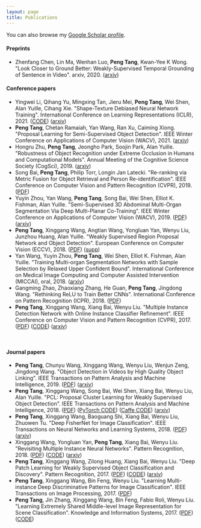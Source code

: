 ```yaml
---
layout: page
title: Publications
---
```


You can also browse my <a href="https://scholar.google.com/citations?user=h_oYR-IAAAAJ&hl=en" target="_blank">Google Scholar profile</a>.
<br />

#### Preprints
- Zhenfang Chen, Lin Ma, Wenhan Luo, <b>Peng Tang</b>, Kwan-Yee K Wong. "Look Closer to Ground Better: Weakly-Supervised Temporal Grounding of Sentence in Video". arxiv, 2020. ([arxiv](https://arxiv.org/pdf/2001.09308.pdf))

#### Conference papers
- Yingwei Li, Qihang Yu, Mingxing Tan, Jieru Mei, <b>Peng Tang</b>, Wei Shen, Alan Yuille, Cihang Xie. "Shape-Texture Debiased Neural Network Training". International Conference on Learning Representations (ICLR), 2021. ([CODE](https://github.com/LiYingwei/ShapeTextureDebiasedTraining)) ([arxiv](https://arxiv.org/pdf/2010.05981.pdf))
- <b>Peng Tang</b>, Chetan Ramaiah, Yan Wang, Ran Xu, Caiming Xiong. "Proposal Learning for Semi-Supervised Object Detection". IEEE Winter Conference on Applications of Computer Vision (WACV), 2021. ([arxiv](https://arxiv.org/pdf/2001.05086.pdf))
- Hongru Zhu, <b>Peng Tang</b>, Jeongho Park, Soojin Park, Alan Yuille. "Robustness of Object Recognition under Extreme Occlusion in Humans and Computational Models". Annual Meeting of the Cognitive Science Society (CogSci), 2019. ([arxiv](https://arxiv.org/abs/1905.04598))
- Song Bai, <b>Peng Tang</b>, Philip Torr, Longin Jan Latecki. "Re-ranking via Metric Fusion for Object Retrieval and Person Re-identification". IEEE Conference on Computer Vision and Pattern Recognition (CVPR), 2019. ([PDF](http://openaccess.thecvf.com/content_CVPR_2019/papers/Bai_Re-Ranking_via_Metric_Fusion_for_Object_Retrieval_and_Person_Re-Identification_CVPR_2019_paper.pdf))
- Yuyin Zhou, Yan Wang, <b>Peng Tang</b>, Song Bai, Wei Shen, Elliot K. Fishman, Alan Yuille. "Semi-Supervised 3D Abdominal Multi-Organ Segmentation Via Deep Multi-Planar Co-Training". IEEE Winter Conference on Applications of Computer Vision (WACV), 2019. ([PDF](https://ieeexplore.ieee.org/document/8658899)) ([arxiv](https://arxiv.org/abs/1804.02586))
- <b>Peng Tang</b>, Xinggang Wang, Angtian Wang, Yongluan Yan, Wenyu Liu, Junzhou Huang, Alan Yuille. "Weakly Supervised Region Proposal Network and Object Detection". European Conference on Computer Vision (ECCV), 2018. ([PDF](publications/0640.pdf)) ([supp](publications/0640-supp.pdf))
- Yan Wang, Yuyin Zhou, <b>Peng Tang</b>, Wei Shen, Elliot K. Fishman, Alan Yuille. "Training Multi-organ Segmentation Networks with Sample Selection by Relaxed Upper Confident Bound". International Conference on Medical Image Computing and Computer Assisted Intervention (MICCAI), oral, 2018. ([arxiv](https://arxiv.org/abs/1804.02595))
- Gangming Zhao, Zhaoxiang Zhang, He Guan, <b>Peng Tang</b>, Jingdong Wang. "Rethinking ReLU to Train
Better CNNs". International Conference on Pattern Recognition (ICPR), 2018. ([PDF](https://ieeexplore.ieee.org/abstract/document/8545612))
- <b>Peng Tang</b>, Xinggang Wang, Xiang Bai, Wenyu Liu. "Multiple Instance Detection Network with Online Instance Classifier Refinement". IEEE Conference on Computer Vision and Pattern Recognition (CVPR), 2017. ([PDF](http://openaccess.thecvf.com/content_cvpr_2017/papers/Tang_Multiple_Instance_Detection_CVPR_2017_paper.pdf)) ([CODE](https://github.com/ppengtang/oicr)) ([arxiv](https://arxiv.org/abs/1704.00138))
<br /> 

#### Journal papers
- <b>Peng Tang</b>, Chunyu Wang, Xinggang Wang, Wenyu Liu, Wenjun Zeng, Jingdong Wang. "Object Detection in Videos by High Quality Object Linking". IEEE Transactions on Pattern Analysis and Machine Intelligence, 2019. ([PDF](https://ieeexplore.ieee.org/document/8686124)) ([arxiv](https://arxiv.org/abs/1801.09823))
- <b>Peng Tang</b>, Xinggang Wang, Song Bai, Wei Shen, Xiang Bai, Wenyu Liu, Alan Yuille. "PCL: Proposal Cluster Learning for Weakly Supervised Object Detection". IEEE Transactions on Pattern Analysis and Machine Intelligence, 2018. ([PDF](https://ieeexplore.ieee.org/document/8493315)) ([PyTorch CODE](https://github.com/ppengtang/pcl.pytorch)) ([Caffe CODE](https://github.com/ppengtang/oicr/tree/pcl)) ([arxiv](https://arxiv.org/abs/1807.03342))
- <b>Peng Tang</b>, Xinggang Wang, Baoguang Shi, Xiang Bai, Wenyu Liu, Zhuowen Tu. "Deep FisherNet for Image Classification". IEEE Transactions on Neural Networks and Learning Systems, 2018. ([PDF](https://ieeexplore.ieee.org/document/8522050)) ([arxiv](https://arxiv.org/abs/1608.00182))
- Xinggang Wang, Yongluan Yan, <b>Peng Tang</b>, Xiang Bai, Wenyu Liu. "Revisiting Multiple Instance Neural Networks". Pattern Recognition, 2018. ([PDF](https://doi.org/10.1016/j.patcog.2017.08.026)) ([CODE](https://github.com/yanyongluan/MINNs)) ([arxiv](https://arxiv.org/abs/1610.02501))
- <b>Peng Tang</b>, Xinggang Wang, Zilong Huang, Xiang Bai, Wenyu Liu. "Deep Patch Learning for Weakly Supervised Object Classification and Discovery". Pattern Recognition, 2017. ([PDF](http://dx.doi.org/10.1016/j.patcog.2017.05.001)) ([CODE](https://github.com/ppengtang/dpl)) ([arxiv](https://arxiv.org/abs/1705.02429))
- <b>Peng Tang</b>, Xinggang Wang, Bin Feng, Wenyu Liu. "Learning Multi-instance Deep Discriminative Patterns for Image Classification". IEEE Transactions on Image Processing, 2017. ([PDF](http://ieeexplore.ieee.org/abstract/document/7792710/))
- <b>Peng Tang</b>, Jin Zhang, Xinggang Wang, Bin Feng, Fabio Roli, Wenyu Liu. "Learning Extremely Shared Middle-level Image Representation for Scene Classification". Knowledge and Information Systems, 2017. ([PDF](https://rd.springer.com/article/10.1007/s10115-016-1015-z)) ([CODE](https://github.com/ppengtang/ESMIR))

